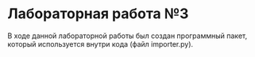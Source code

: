 # Лабораторная работа №3

В ходе данной лабораторной работы был создан программный пакет, который используется внутри кода (файл importer.py).
